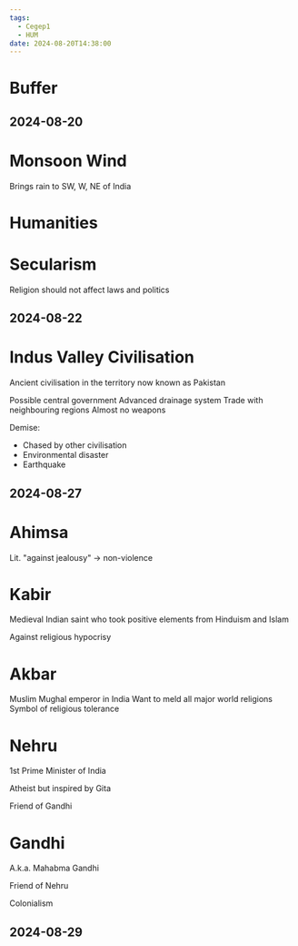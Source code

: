 ```yaml
---
tags:
  - Cegep1
  - HUM
date: 2024-08-20T14:38:00
---
```


# Buffer

## 2024-08-20

# Monsoon Wind

Brings rain to SW, W, NE of India

# Humanities



# Secularism

Religion should not affect laws and politics

## 2024-08-22

# Indus Valley Civilisation

Ancient civilisation in the territory now known as Pakistan

Possible central government
Advanced drainage system
Trade with neighbouring regions
Almost no weapons

Demise:

- Chased by other civilisation
- Environmental disaster
- Earthquake

## 2024-08-27

# Ahimsa

Lit. "against jealousy" -> non-violence

# Kabir

Medieval Indian saint who took positive elements from Hinduism and Islam

Against religious hypocrisy

# Akbar

Muslim Mughal emperor in India
Want to meld all major world religions
Symbol of religious tolerance

# Nehru

1st Prime Minister of India

Atheist but inspired by Gita

Friend of Gandhi

# Gandhi

A.k.a. Mahabma Gandhi

Friend of Nehru

Colonialism

## 2024-08-29

